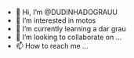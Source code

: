 - 👋 Hi, I’m @DUDINHADOGRAUU
- 👀 I’m interested in motos
- 🌱 I’m currently learning a dar grau
- 💞️ I’m looking to collaborate on ...
- 📫 How to reach me ...

<!---
DUDINHADOGRAUU/DUDINHADOGRAUU is a ✨ special ✨ repository because its `README.md` (this file) appears on your GitHub profile.
You can click the Preview link to take a look at your changes.
--->
